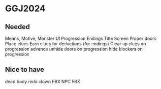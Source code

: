 # GGJ2024

## Needed
Means, Motive, Monster UI
Progression
Endings
Title Screen
Proper doors
Place clues
Earn clues for deductions (for endings)
Clear up clues on progression advance
unhide doors on progression
hide blockers on progression

## Nice to have
dead body
redo clown FBX
NPC FBX